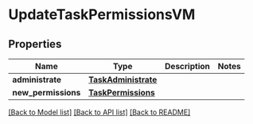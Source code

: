 # UpdateTaskPermissionsVM


## Properties
Name | Type | Description | Notes
------------ | ------------- | ------------- | -------------
**administrate** | [**TaskAdministrate**](TaskAdministrate.md) |  | 
**new_permissions** | [**TaskPermissions**](TaskPermissions.md) |  | 

[[Back to Model list]](../README.md#documentation-for-models) [[Back to API list]](../README.md#documentation-for-api-endpoints) [[Back to README]](../README.md)


